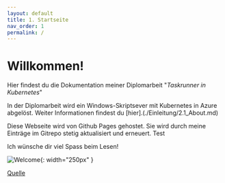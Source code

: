 ```yaml
---
layout: default
title: 1. Startseite
nav_order: 1
permalink: /
---
```


# Willkommen!

Hier findest du die Dokumentation meiner  Diplomarbeit "*Taskrunner in Kubernetes*"

In der Diplomarbeit wird ein Windows-Skriptsever mit Kubernetes in Azure abgelöst. Weiter Informationen findest du [hier].(./Einleitung/2.1_About.md)

Diese Webseite wird von Github Pages gehostet.
Sie wird durch meine Einträge im Gitrepo stetig aktualisiert und erneuert. Test

Ich wünsche dir viel Spass beim Lesen!

![Welcome](/ressources/bilder/welcome-back.png){: width="250px" }

[Quelle](/Quellenverzeichnis/index.md#startseite)

